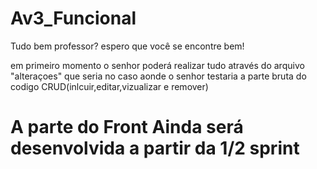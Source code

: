 # Av3_Funcional

Tudo bem professor? espero que você se encontre bem!

em primeiro momento o senhor poderá realizar tudo através do arquivo "alteraçoes" que seria no caso aonde o senhor testaria a parte bruta do codigo CRUD(inlcuir,editar,vizualizar e remover)

# A parte do Front Ainda será desenvolvida a partir da 1/2 sprint
